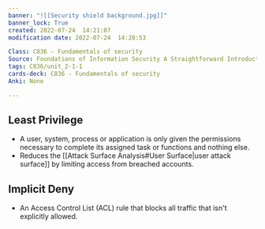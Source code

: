```yaml
---
banner: "![[Security shield background.jpg]]"
banner_lock: True
created: 2022-07-24  14:21:07
modification date: 2022-07-24  14:20:53

Class: C836 - Fundamentals of security
Source: Foundations of Information Security A Straightforward Introduction
tags: C836/unit_2-1-1
cards-deck: C836 - Fundamentals of security
Anki: None

---
```


## Least Privilege
- A user, system, process or application is only given the permissions necessary to complete its assigned task or functions and nothing else.
- Reduces the [[Attack Surface Analysis#User Surface|user attack surface]] by limiting access from breached accounts.

## Implicit Deny
- An Access Control List (ACL) rule that blocks all traffic that isn't explicitly allowed.